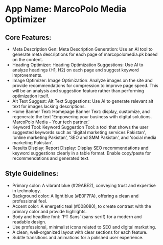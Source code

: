 # **App Name**: MarcoPolo Media Optimizer

## Core Features:

- Meta Description Gen: Meta Description Generation: Use an AI tool to generate meta descriptions for each page of marcopolomedia.pk based on the content. 
- Heading Optimizer: Heading Optimization Suggestions: Use AI to analyze headings (H1, H2) on each page and suggest keyword improvements.
- Image Optimizer: Image Optimization: Analyze images on the site and provide recommendations for compression to improve page speed. This will be an analysis and suggestion feature rather than performing optimization itself.
- Alt Text Suggest: Alt Text Suggestions: Use AI to generate relevant alt text for images lacking descriptions.
- Home Banner Text: Homepage Banner Text: display, customize, and regenerate the text 'Empowering your business with digital solutions. MarcoPolo Media – Your tech partner.'
- Keyword Tool: Keyword Suggestion Tool: a tool that shows the user suggested keywords such as 'digital marketing services Pakistan', 'online marketing Pakistan', 'SEO and SMM Pakistan', and 'social media marketing Pakistan'.
- Results Display: Report Display: Display SEO recommendations and keyword suggestions clearly in a table format. Enable copy/paste for recommendations and generated text.

## Style Guidelines:

- Primary color: A vibrant blue (#29ABE2), conveying trust and expertise in technology.
- Background color: A light blue (#E0F7FA), offering a clean and professional feel.
- Accent color: A energetic teal (#008080), to create contrast with the primary color and provide highlights.
- Body and headline font: 'PT Sans' (sans-serif) for a modern and readable design.
- Use professional, minimalist icons related to SEO and digital marketing.
- A clean, well-organized layout with clear sections for each feature.
- Subtle transitions and animations for a polished user experience.